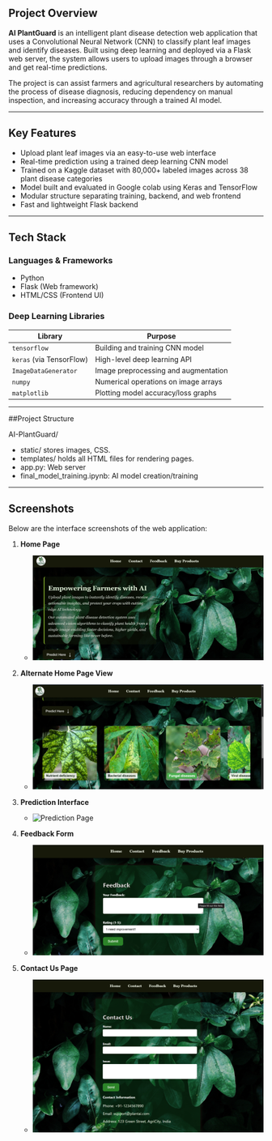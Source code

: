 ##  Project Overview

**AI PlantGuard** is an intelligent plant disease detection web application that uses a Convolutional Neural Network (CNN) to classify plant leaf images and identify diseases. Built using deep learning and deployed via a Flask web server, the system allows users to upload images through a browser and get real-time predictions.

The project is can assist farmers and agricultural researchers by automating the process of disease diagnosis, reducing dependency on manual inspection, and increasing accuracy through a trained AI model.

---

##  Key Features

-  Upload plant leaf images via an easy-to-use web interface
-  Real-time prediction using a trained deep learning CNN model
-  Trained on a Kaggle dataset with 80,000+ labeled images across 38 plant disease categories
-  Model built and evaluated in Google colab using Keras and TensorFlow
-  Modular structure separating training, backend, and web frontend
-  Fast and lightweight Flask backend

---

##  Tech Stack

###  Languages & Frameworks
- Python 
- Flask (Web framework)
- HTML/CSS (Frontend UI)

###  Deep Learning Libraries
| Library | Purpose |
|--------|---------|
| `tensorflow` | Building and training CNN model |
| `keras` (via TensorFlow) | High-level deep learning API |
| `ImageDataGenerator` | Image preprocessing and augmentation |
| `numpy` | Numerical operations on image arrays |
| `matplotlib` | Plotting model accuracy/loss graphs |
---

##Project Structure

AI-PlantGuard/
- static/ stores images, CSS.
- templates/ holds all HTML files for rendering pages.
- app.py: Web server
- final_model_training.ipynb: AI model creation/training


----
##  Screenshots

Below are the interface screenshots of the web application:

1. **Home Page**
   - ![Home Page](static/home_page.png)

2. **Alternate Home Page View**
   - ![Home Page 1](static/home_page_1.png)

3. **Prediction Interface**
   - ![Prediction Page](static/prediction.png)

4. **Feedback Form**
   - ![Feedback Page](static/feedback.png)

5. **Contact Us Page**
   - ![Contact Us](static/Contact-Us%20.png)

